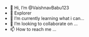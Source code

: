 - 👋 Hi, I’m @VaishnavBabu123
- 👀 Explorer
- 🌱 I’m currently learning what i can...
- 💞️ I’m looking to collaborate on ...
- 📫 How to reach me ...

<!---
VaishnavBabu123/VaishnavBabu123 is a ✨ special ✨ repository because its `README.md` (this file) appears on your GitHub profile.
You can click the Preview link to take a look at your changes.
--->
